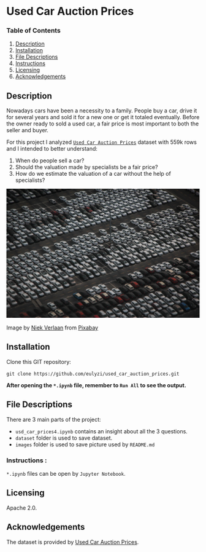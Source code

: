 # Used Car Auction Prices


### Table of Contents

1. [Description](#description)
2. [Installation](#installation)
3. [File Descriptions](#files)
4. [Instructions](#instructions)
5. [Licensing](#licensing)
6. [Acknowledgements](#acknowledgements)




## Description<a name="description"></a>

Nowadays cars have been a necessity to a family. People buy a car, drive it for several years and sold it for a new one or  get it totaled eventually. Before the owner ready to sold a used car, a fair price is most important to both the seller and buyer.

For this project  I analyzed [`Used Car Auction Prices`](https://www.kaggle.com/tunguz/used-car-auction-prices) dataset with  559k rows and I intended to better understand:
1. When do people sell a car?
2. Should the valuation made by specialists be a fair price?
3. How do we estimate the valuation of a car without the help of specialists?

<img src="images/car-718781_1920.jpg">

Image by <a href="https://pixabay.com/users/niekverlaan-80788/?utm_source=link-attribution&amp;utm_medium=referral&amp;utm_campaign=image&amp;utm_content=718781">Niek Verlaan</a> from <a href="https://pixabay.com/?utm_source=link-attribution&amp;utm_medium=referral&amp;utm_campaign=image&amp;utm_content=718781">Pixabay</a>


## Installation <a name="installation"></a>

Clone this GIT repository:

```
git clone https://github.com/eulyzi/used_car_auction_prices.git
```
**After opening the `*.ipynb` file, remember to `Run All` to see the output.**

## File Descriptions <a name="files"></a>

There are 3 main parts of the project:
- `usd_car_prices4.ipynb` contains an insight about all the 3 questions.
- `dataset` folder is used to save dataset.
- `images` folder is used to save picture used by `README.md`

### Instructions <a name="instructions"></a>:

`*.ipynb` files can be open by `Jupyter Notebook`.

## Licensing <a name="licensing"></a>

Apache 2.0.

## Acknowledgements <a name="acknowledgements"></a>

The dataset is provided by [Used Car Auction Prices](https://www.kaggle.com/tunguz/used-car-auction-prices).
